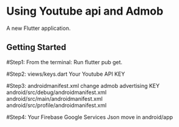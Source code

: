 # Using Youtube api and Admob 

A new Flutter application.

## Getting Started


#Step1:
 From the terminal: Run flutter pub get.

#Step2:
 views/keys.dart Your Youtube API KEY

#Step3:
 androidmanifest.xml change admob advertising KEY
   android/src/debug/androidmanifest.xml
   android/src/main/androidmanifest.xml
   android/src/profile/androidmanifest.xml
 
#Step4:
  Your  Firebase Google Services Json move  in  android/app

  
